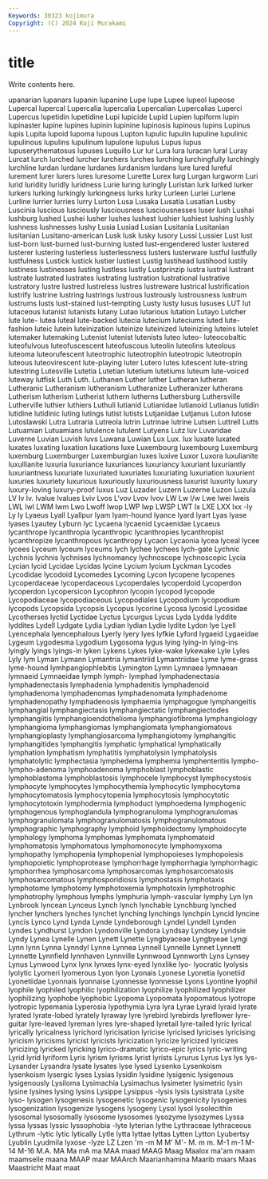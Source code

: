 ```yaml
---
Keywords: 30323 kojimura
Copyright: (C) 2024 Koji Murakami
---
```


# title

Write contents here.



upanarian lupanars
lupanin lupanine Lupe lupe Lupee lupeol lupeose Lupercal lupercal Lupercalia
lupercalia Lupercalian Lupercalias Luperci Lupercus lupetidin lupetidine Lupi lupicide Lupid
Lupien lupiform lupin lupinaster lupine lupines lupinin lupinine lupinosis lupinous
lupins Lupinus lupis Lupita lupoid lupoma lupous Lupton lupulic lupulin
lupuline lupulinic lupulinous lupulins lupulinum lupulone lupulus Lupus lupus lupuserythematosus
lupuses Luquillo Lur lur Lura lura luracan lural Luray Lurcat
lurch lurched lurcher lurchers lurches lurching lurchingfully lurchingly lurchline lurdan
lurdane lurdanes lurdanism lurdans lure lured lureful lurement lurer lurers
lures luresome Lurette Lurex lurg Lurgan lurgworm Luri lurid luridity
luridly luridness Lurie luring luringly Luristan lurk lurked lurker lurkers
lurking lurkingly lurkingness lurks lurky Lurleen Lurlei Lurlene Lurline lurrier
lurries lurry Lurton Lusa Lusaka Lusatia Lusatian Lusby Luscinia luscious
lusciously lusciousness lusciousnesses luser lush Lushai lushburg lushed Lushei lusher
lushes lushest lushier lushiest lushing lushly lushness lushnesses lushy Lusia
Lusiad Lusian Lusitania Lusitanian lusitanian Lusitano-american Lusk lusk lusky lusory
Lussi Lussier Lust lust lust-born lust-burned lust-burning lusted lust-engendered luster
lustered lusterer lustering lusterless lusterlessness lusters lusterware lustful lustfully lustfulness
Lustick lustick lustier lustiest Lustig lustihead lustihood lustily lustiness lustinesses
lusting lustless lustly Lustprinzip lustra lustral lustrant lustrate lustrated lustrates
lustrating lustration lustrational lustrative lustratory lustre lustred lustreless lustres lustreware
lustrical lustrification lustrify lustrine lustring lustrings lustrous lustrously lustrousness lustrum
lustrums lusts lust-stained lust-tempting Lusty lusty lusus lususes LUT lut
lutaceous lutanist lutanists lutany Lutao lutarious lutation Lutayo Lutcher lute
lute- lutea luteal lute-backed lutecia lutecium luteciums luted lute-fashion luteic
lutein luteinization luteinize luteinized luteinizing luteins lutelet lutemaker lutemaking Lutenist
lutenist lutenists luteo luteo- luteocobaltic luteofulvous luteofuscescent luteofuscous luteolin luteolins
luteolous luteoma luteorufescent luteotrophic luteotrophin luteotropic luteotropin luteous luteovirescent lute-playing
luter Lutero lutes lutescent lute-string lutestring Lutesville Lutetia Lutetian lutetium
lutetiums luteum lute-voiced luteway lutfisk Luth Luth. Luthanen Luther luther
Lutheran lutheran Lutheranic Lutheranism lutheranism Lutheranize Lutheranizer lutherans Lutherism lutherism
Lutherist luthern lutherns Luthersburg Luthersville Lutherville luthier luthiers Luthuli lutianid
Lutianidae lutianoid Lutianus lutidin lutidine lutidinic luting lutings lutist lutists
Lutjanidae Lutjanus Luton lutose Lutoslawski Lutra Lutraria Lutreola lutrin Lutrinae
lutrine Lutsen Luttrell Lutts Lutuamian Lutuamians lutulence lutulent Lutyens Lutz
luv Luvaridae Luverne Luvian Luvish luvs Luwana Luwian Lux Lux.
lux luxate luxated luxates luxating luxation luxations luxe Luxembourg luxembourg
Luxemburg luxemburg Luxemburger Luxemburgian luxes luxive Luxor Luxora luxulianite luxullianite
luxuria luxuriance luxuriances luxuriancy luxuriant luxuriantly luxuriantness luxuriate luxuriated luxuriates
luxuriating luxuriation luxurient luxuries luxuriety luxurious luxuriously luxuriousness luxurist luxurity
luxury luxury-loving luxury-proof luxus Luz Luzader Luzern Luzerne Luzon Luzula
LV lv lv. lvalue lvalues Lviv Lvos L'vov Lvov lvov
LW Lw l/w Lwe lwei lweis LWL lwl LWM lwm
Lwo Lwoff lwop LWP lwp LWSP LWT lx LXE LXX
lxx -ly Ly ly Lyaeus Lyall Lyallpur lyam lyam-hound lyance
lyard lyart Lyas lyase lyases Lyautey Lyburn lyc Lycaena lycaenid
Lycaenidae Lycaeus lycanthrope lycanthropia lycanthropic lycanthropies lycanthropist lycanthropize lycanthropous lycanthropy
Lycaon Lycaonia lycea lyceal lycee lycees Lyceum lyceum lyceums lych
lychee lychees lych-gate Lychnic Lychnis lychnis lychnises lychnomancy lychnoscope lychnoscopic
Lycia Lycian lycid Lycidae Lycidas lycine Lycium lycium Lyckman Lycodes
Lycodidae lycodoid Lycomedes Lycoming Lycon lycopene lycopenes Lycoperdaceae lycoperdaceous Lycoperdales
lycoperdoid Lycoperdon lycoperdon Lycopersicon Lycophron lycopin lycopod lycopode Lycopodiaceae lycopodiaceous
Lycopodiales Lycopodium lycopodium lycopods Lycopsida Lycopsis Lycopus lycorine Lycosa lycosid
Lycosidae Lycotherses lyctid Lyctidae Lyctus Lycurgus Lycus Lyda Lydda lyddite
lyddites Lydell Lydgate Lydia Lydian lydian Lydie lydite Lydon lye
Lyell Lyencephala lyencephalous Lyerly lyery lyes lyfkie Lyford lygaeid Lygaeidae
Lygeum Lygodesma Lygodium Lygosoma lygus lying lying-in lying-ins lyingly lyings
lyings-in lyken Lykens Lykes lyke-wake lykewake Lyle Lyles Lyly lym
Lyman Lymann Lymantria lymantriid Lymantriidae Lyme lyme-grass lyme-hound lymhpangiophlebitis Lymington
Lymn Lymnaea lymnaean lymnaeid Lymnaeidae lymph lymph- lymphad lymphadenectasia lymphadenectasis
lymphadenia lymphadenitis lymphadenoid lymphadenoma lymphadenomas lymphadenomata lymphadenome lymphadenopathy lymphadenosis lymphaemia
lymphagogue lymphangeitis lymphangial lymphangiectasis lymphangiectatic lymphangiectodes lymphangiitis lymphangioendothelioma lymphangiofibroma lymphangiology
lymphangioma lymphangiomas lymphangiomata lymphangiomatous lymphangioplasty lymphangiosarcoma lymphangiotomy lymphangitic lymphangitides lymphangitis
lymphatic lymphatical lymphatically lymphation lymphatism lymphatitis lymphatolysin lymphatolysis lymphatolytic lymphectasia
lymphedema lymphemia lymphenteritis lympho- lympho-adenoma lymphoadenoma lymphoblast lymphoblastic lymphoblastoma lymphoblastosis
lymphocele lymphocyst lymphocystosis lymphocyte lymphocytes lymphocythemia lymphocytic lymphocytoma lymphocytomatosis lymphocytopenia
lymphocytosis lymphocytotic lymphocytotoxin lymphodermia lymphoduct lymphoedema lymphogenic lymphogenous lymphoglandula lymphogranuloma
lymphogranulomas lymphogranulomata lymphogranulomatosis lymphogranulomatous lymphographic lymphography lymphoid lymphoidectomy lymphoidocyte lymphology
lymphoma lymphomas lymphomata lymphomatoid lymphomatosis lymphomatous lymphomonocyte lymphomyxoma lymphopathy lymphopenia
lymphopenial lymphopoieses lymphopoiesis lymphopoietic lymphoprotease lymphorrhage lymphorrhagia lymphorrhagic lymphorrhea lymphosarcoma
lymphosarcomas lymphosarcomatosis lymphosarcomatous lymphosporidiosis lymphostasis lymphotaxis lymphotome lymphotomy lymphotoxemia lymphotoxin
lymphotrophic lymphotrophy lymphous lymphs lymphuria lymph-vascular lymphy Lyn lyn Lynbrook
lyncean Lynceus Lynch lynch lynchable Lynchburg lynched lyncher lynchers lynches
lynchet lynching lynchings lynchpin Lyncid lyncine Lyncis Lynco Lynd Lynda
Lynde Lyndeborough Lyndel Lyndell Lynden Lyndes Lyndhurst Lyndon Lyndonville Lyndora
Lyndsay Lyndsey Lyndsie Lyndy Lynea Lynelle Lynen Lynett Lynette Lyngbyaceae
Lyngbyeae Lyngi Lynn lynn Lynna Lynndyl Lynne Lynnea Lynnell Lynnelle
Lynnet Lynnett Lynnette Lynnfield lynnhaven Lynnville Lynnwood Lynnworth Lyns Lynsey
Lynus Lynwood Lynx lynx lynxes lynx-eyed lynxlike lyo- lyocratic lyolysis
lyolytic Lyomeri lyomerous Lyon lyon Lyonais Lyonese Lyonetia lyonetiid Lyonetiidae
Lyonnais lyonnaise Lyonnesse lyonnesse Lyons Lyontine lyophil lyophile lyophiled lyophilic
lyophilization lyophilize lyophilized lyophilizer lyophilizing lyophobe lyophobic Lyopoma Lyopomata lyopomatous
lyotrope lyotropic lypemania Lyperosia lypothymia Lyra lyra Lyrae Lyraid lyraid
lyrate lyrated lyrate-lobed lyrately lyraway lyre lyrebird lyrebirds lyreflower lyre-guitar
lyre-leaved lyreman lyres lyre-shaped lyretail lyre-tailed lyric lyrical lyrically lyricalness
lyrichord lyricisation lyricise lyricised lyricises lyricising lyricism lyricisms lyricist lyricists
lyricization lyricize lyricized lyricizes lyricizing lyricked lyricking lyrico-dramatic lyrico-epic lyrics
lyric-writing Lyrid lyrid lyriform Lyris lyrism lyrisms lyrist lyrists Lyrurus
Lyrus Lys lys lys- Lysander Lysandra lysate lysates lyse lysed
Lysenko Lysenkoism lysenkoism lysergic lyses Lysias lysidin lysidine lysigenic lysigenous
lysigenously Lysiloma Lysimachia Lysimachus lysimeter lysimetric lysin lysine lysines lysing
lysins Lysippe Lysippus -lysis lysis Lysistrata Lysite lyso- lysogen lysogenesis
lysogenetic lysogenic lysogenicity lysogenies lysogenization lysogenize lysogens lysogeny Lysol lysol
lysolecithin lysosomal lysosomally lysosome lysosomes lysozyme lysozymes Lyssa lyssa lyssas
lyssic lyssophobia -lyte lyterian lythe Lythraceae lythraceous Lythrum -lytic lytic
lytically Lytle lytta lyttae lyttas Lytten Lytton Lyubertsy Lyublin Lyudmila
lyxose -lyze LZ Lzen 'm -m M M' M'- M.
m m. M-1 m-1 M-14 M-16 M.A. MA Ma mA
ma MAA maad MAAG Maag Maalox ma'am maam maamselle maana
MAAP maar MAArch Maarianhamina Maarib maars Maas Maastricht Maat maat
